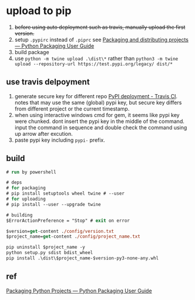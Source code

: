 # upload to pip

1. ~~before using auto deployment such as travis, manually upload the first version.~~
1. setup `.pypirc` instead of `.piprc` see [Packaging and distributing projects — Python Packaging User Guide](https://packaging.python.org/guides/distributing-packages-using-setuptools/#create-an-account)
1. build package
1. use `python -m twine upload .\dist\*` rather than `python3 -m twine upload --repository-url https://test.pypi.org/legacy/ dist/*`

## use travis delpoyment

1. generate secure key for different repo [PyPI deployment - Travis CI](https://docs.travis-ci.com/user/deployment/pypi/). notes that may use the same (global) pypi key, but secure key differs from different project or the current timestamp.
  1. when using interactive windows cmd for gem, it seems like pypi key were chunked. dont insert the pypi key in the middle of the command. input the command in sequence and double check the command using up arrow after excution.
  2. paste pypi key including `pypi-` prefix.

build
-----
```ps
# run by powershell

# deps
# for packaging
# pip install setuptools wheel twine # --user
# for uploading
# pip install --user --upgrade twine

# building
$ErrorActionPreference = "Stop" # exit on error

$version=get-content ./config/version.txt
$project_name=get-content ./config/project_name.txt

pip uninstall $project_name -y
python setup.py sdist bdist_wheel
pip install .\dist\$project_name-$version-py3-none-any.whl

```

ref 
-----
[Packaging Python Projects — Python Packaging User Guide](http://packaging.python.org/tutorials/packaging-projects/)

